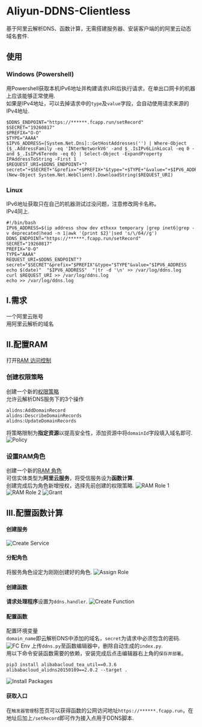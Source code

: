 # Aliyun-DDNS-Clientless
基于阿里云解析DNS、函数计算，无需搭建服务器、安装客户端的的阿里云动态域名套件.
## 使用
### Windows (Powershell)
用Powershell获取本机IPv6地址并构建请求URI后执行请求，在单出口网卡的机器上应该能够正常使用.\
如果是IPv4地址，可以去掉请求中的``type``及``value``字段，会自动使用请求来源的IPv4地址.
````
$DDNS_ENDPOINT="https://******.fcapp.run/setRecord"
$SECRET="19260817"
$PREFIX="O-O"
$TYPE="AAAA"
$IPV6_ADDRESS=[System.Net.Dns]::GetHostAddresses('') | Where-Object {$_.AddressFamily -eq 'INterNetworkV6' -and $_.IsIPv6LinkLocal -eq 0 -and $_.IsIPv6Teredo -eq 0} | Select-Object -ExpandProperty IPAddressToString -First 1
$REQUEST_URI=$DDNS_ENDPOINT+"?secret="+$SECRET+"&prefix="+$PREFIX+"&type="+$TYPE+"&value="+$IPV6_ADDRESS
(New-Object System.Net.WebClient).DownloadString($REQUEST_URI)
````
### Linux
IPv6地址获取只在自己的机器测试过没问题，注意修改网卡名称。\
IPv4同上.
````
#!/bin/bash
IPV6_ADDRESS=$(ip address show dev ethxxx temporary |grep inet6|grep -v deprecated|head -n 1|awk '{print $2}'|sed 's/\/64//g')
DDNS_ENDPOINT="https://******.fcapp.run/setRecord"
SECRET="19260817"
PREFIX="O-O"
TYPE="AAAA"
REQUEST_URI=$DDNS_ENDPOINT"?secret="$SECRET"&prefix="$PREFIX"&type="$TYPE"&value="$IPV6_ADDRESS
echo $(date)"  "$IPV6_ADDRESS"  "|tr -d '\n' >> /var/log/ddns.log
curl $REQUEST_URI >> /var/log/ddns.log
echo >> /var/log/ddns.log
````
## Ⅰ.需求
  一个阿里云账号\
  用阿里云解析的域名
## Ⅱ.配置RAM
打开[RAM 访问控制](https://ram.console.aliyun.com/users)
### 创建权限策略
创建一个新的[权限策略](https://ram.console.aliyun.com/policies)\
允许云解析DNS服务下的3个操作
````
alidns:AddDomainRecord
alidns:DescribeDomainRecords
alidns:UpdateDomainRecords
````
将策略限制为**指定资源**以提高安全性，添加资源中将``domainId``字段填入域名即可.\
![Policy](https://github.com/Fawkex/Aliyun-DDNS-Clientless/blob/main/instruction/RAM/Create_Policy_1.png)
### 设置RAM角色
创建一个新的[RAM 角色](https://ram.console.aliyun.com/roles)\
可信实体类型为**阿里云服务**，将受信服务设为**函数计算**.\
创建完成后为角色新增授权，选择先前创建的权限策略.
![RAM Role 1](https://github.com/Fawkex/Aliyun-DDNS-Clientless/blob/main/instruction/RAM/Create_RAM_1.png)
![RAM Role 2](https://github.com/Fawkex/Aliyun-DDNS-Clientless/blob/main/instruction/RAM/Create_RAM_2.png)
![Grant](https://github.com/Fawkex/Aliyun-DDNS-Clientless/blob/main/instruction/RAM/Grant.png)
## Ⅲ.配置函数计算
#### 创建服务
![Create Service](https://github.com/Fawkex/Aliyun-DDNS-Clientless/blob/main/instruction/Create_Service.png)
#### 分配角色
将服务角色设定为刚刚创建好的角色.
![Assign Role](https://github.com/Fawkex/Aliyun-DDNS-Clientless/blob/main/instruction/RAM/Assign_Role.png)
#### 创建函数
**请求处理程序**设置为``ddns.handler``.
![Create Function](https://github.com/Fawkex/Aliyun-DDNS-Clientless/blob/main/instruction/Create_Function.png)
#### 配置函数
配置环境变量\
``domain_name``即云解析DNS中添加的域名，``secret``为请求中必须包含的密码.
![FC Env](https://github.com/Fawkex/Aliyun-DDNS-Clientless/blob/main/instruction/FC_Env.png)
上传``ddns.py``至函数编辑器中，删除自动生成的``index.py``.\
用以下命令安装函数需要的依赖，安装完成后点击编辑器右上角的``保存并部署``。
````
pip3 install alibabacloud_tea_util==0.3.6 alibabacloud_alidns20150109==2.0.2 --target .
````
![Install Packages](https://github.com/Fawkex/Aliyun-DDNS-Clientless/blob/main/instruction/Install_Packages.png)
#### 获取入口
在``触发器管理``标签页可以获得函数的公网访问地址``https://******.fcapp.run``，在地址后加上``/setRecord``即可作为接入点用于DDNS脚本.
